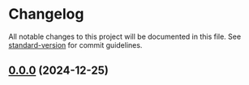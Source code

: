 # Changelog

All notable changes to this project will be documented in this file. See [standard-version](https://github.com/conventional-changelog/standard-version) for commit guidelines.

## [0.0.0](https://github.com/limuen/monorepo-project/compare/v1.0.0...v0.0.0) (2024-12-25)
